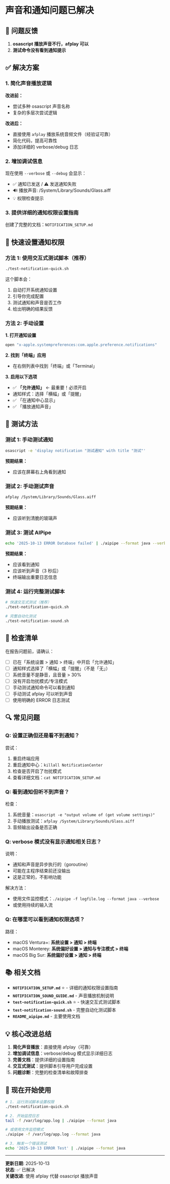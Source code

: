 # 声音和通知问题已解决

## 🎯 问题反馈

1. **osascript 播放声音不行，afplay 可以**
2. **测试命令没有看到通知提示**

## ✅ 解决方案

### 1. 简化声音播放逻辑

**改进前：**
- 尝试多种 osascript 声音名称
- 复杂的多层次尝试逻辑

**改进后：**
- 直接使用 `afplay` 播放系统音频文件（经验证可靠）
- 简化代码，提高可靠性
- 添加详细的 verbose/debug 日志

### 2. 增加调试信息

现在使用 `--verbose` 或 `--debug` 会显示：
- ✅ 通知已发送 / ⚠️ 发送通知失败
- 🔊 播放声音: /System/Library/Sounds/Glass.aiff
- 💡 权限检查提示

### 3. 提供详细的通知权限设置指南

创建了完整的文档：`NOTIFICATION_SETUP.md`

## 🚀 快速设置通知权限

### 方法 1: 使用交互式测试脚本（推荐）

```bash
./test-notification-quick.sh
```

这个脚本会：
1. 自动打开系统通知设置
2. 引导你完成配置
3. 测试通知和声音是否工作
4. 给出明确的结果反馈

### 方法 2: 手动设置

**1. 打开通知设置**
```bash
open "x-apple.systempreferences:com.apple.preference.notifications"
```

**2. 找到「终端」应用**
- 在右侧列表中找到「终端」或「Terminal」

**3. 启用以下选项**
- ✅ **「允许通知」** ← 最重要！必须开启
- 通知样式：选择「横幅」或「提醒」
- ✅ 「在通知中心显示」
- ✅ 「播放通知声音」

## 🧪 测试方法

### 测试 1: 手动测试通知

```bash
osascript -e 'display notification "测试通知" with title "测试"'
```

**预期结果：**
- 应该在屏幕右上角看到通知

### 测试 2: 手动测试声音

```bash
afplay /System/Library/Sounds/Glass.aiff
```

**预期结果：**
- 应该听到清脆的玻璃声

### 测试 3: 测试 AIPipe

```bash
echo '2025-10-13 ERROR Database failed' | ./aipipe --format java --verbose
```

**预期结果：**
- 应该看到通知
- 应该听到声音（3 秒后）
- 终端输出重要日志信息

### 测试 4: 运行完整测试脚本

```bash
# 快速交互式测试（推荐）
./test-notification-quick.sh

# 完整自动化测试
./test-notification-sound.sh
```

## 📝 检查清单

在报告问题前，请确认：

- [ ] 已在「系统设置 > 通知 > 终端」中开启「允许通知」
- [ ] 通知样式选择了「横幅」或「提醒」（不是「无」）
- [ ] 系统音量不是静音，且音量 > 30%
- [ ] 没有开启勿扰模式/专注模式
- [ ] 手动测试通知命令可以看到通知
- [ ] 手动测试 afplay 可以听到声音
- [ ] 使用明确的 ERROR 日志测试

## 🔍 常见问题

### Q: 设置正确但还是看不到通知？

尝试：
1. 重启终端应用
2. 重启通知中心：`killall NotificationCenter`
3. 检查是否开启了勿扰模式
4. 查看详细文档：`cat NOTIFICATION_SETUP.md`

### Q: 看到通知但听不到声音？

检查：
1. 系统音量：`osascript -e "output volume of (get volume settings)"`
2. 手动播放测试：`afplay /System/Library/Sounds/Glass.aiff`
3. 音频输出设备是否正确

### Q: verbose 模式没有显示通知相关日志？

说明：
- 通知和声音是异步执行的（goroutine）
- 可能在主程序结束前还没输出
- 这是正常的，不影响功能

解决方法：
- 使用文件监控模式：`./aipipe -f logfile.log --format java --verbose`
- 或使用持续的输入流

### Q: 在哪里可以看到通知权限选项？

路径：
- macOS Ventura+: **系统设置 > 通知 > 终端**
- macOS Monterey: **系统偏好设置 > 通知与专注模式 > 终端**
- macOS Big Sur: **系统偏好设置 > 通知 > 终端**

## 📚 相关文档

- **`NOTIFICATION_SETUP.md`** ⭐ - 详细的通知权限设置指南
- **`NOTIFICATION_SOUND_GUIDE.md`** - 声音播放机制说明
- **`test-notification-quick.sh`** ⭐ - 快速交互式测试脚本
- **`test-notification-sound.sh`** - 完整自动化测试脚本
- **`README_aipipe.md`** - 主要使用文档

## 💡 核心改进总结

1. **简化声音播放**：直接使用 afplay（可靠）
2. **增加调试信息**：verbose/debug 模式显示详细日志
3. **完善文档**：提供详细的设置指南
4. **交互式测试**：提供脚本引导用户完成设置
5. **问题诊断**：完整的检查清单和故障排查

## 🎉 现在开始使用

```bash
# 1. 运行测试脚本设置权限
./test-notification-quick.sh

# 2. 开始监控日志
tail -f /var/log/app.log | ./aipipe --format java

# 或使用文件监控模式
./aipipe -f /var/log/app.log --format java

# 3. 触发一个错误测试
echo '2025-10-13 ERROR Test' | ./aipipe --format java
```

---

**更新日期**: 2025-10-13  
**状态**: ✅ 已解决  
**关键改进**: 使用 afplay 代替 osascript 播放声音

